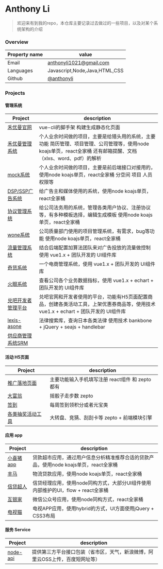 Anthony Li
======================================

> 欢迎来有到我的repo，本仓库主要记录过去做过的一些项目，以及对某个系统架构的介绍



### Overview

| Property name | value |
|---------------|-------|
| Email         | [anthonyli1021@gmail.com](mailto://anthonyli1021@gmail.com) |
| Languages     | Javascript,Node,Java,HTML,CSS |
| Github        | [@anthonyli](https://github.com/anthonyli) |


### Projects

#### 管理系统

| Project | description |
|---------|-------------|
| [禾优曼官网]()         | vue-cli的脚手架 构建生成静态化页面|
| [禾优曼管理系统]()         | 个人业余时间做的项目，主要是给猎头用的系统，主要功能 简历管理、项目管理、公司管理等，使用node koajs单页，react全家桶 还有邮箱提醒、文档（xlxs、word、pdf）的解析 |
| [mock系统]() | 个人业余时间做的项目，主要是前后端接口对接用的，使用node koajs单页，react全家桶 分空间 项目 人员权限等 |
| [DSP/SSP广告系统]()     | 给广告主和媒体使用的系统，使用node koajs单页，react全家桶  |
| [协议管理系统]()         | 给公司法务用的系统，管理各类用户协议、注册协议等，有多种模板选择，编辑生成模板 使用node koajs单页，react全家桶 |
| [wone系统]()         | 公司质量部门使用的项目管理系统，有需求，bug等功能 使用node koajs单页，react全家桶 |
| [流量管理系统]()     | 结合后端配置加算法团队来对广告投放的流量做控制 使用 vue1.x + 团队开发的 UI组件库|
| [奇货系统]()        | 一个电商管理系统，使用 vue1.x + 团队开发的 UI组件库  |
| [火眼系统]()        | 查看公司各个业务数据指标，使用 vue1.x + echart + 团队开发的 UI组件库  |
| [兑吧开发者管理平台]()    | 兑吧官网和开发者使用的平台，功能有H5页面配置商品，创建各类活动工具，上架优惠券商品等，使用技术 vue1.x + echart + 团队开发的 UI组件库 |
| [lexis-asone]()        | 法律搜索库，查询日本各类法律 使用技术 bankbone + jQuery + seajs + handlebar |
| [供应商管理系统SRM]()    |  |

#### 活动 H5页面

| Project | description |
|---------|-------------|
| [推广落地页面]()  | 主要功能输入手机填写注册  react组件 和 zepto都有  |
| [大富翁]()         | 摇骰子走步数 zepto |
| [签到]()         | 每周签到领积分或者元宝类 |
| [各类抽奖活动工具]()   | 大转盘、竞猜、刮刮卡等 zepto + 前端模块引擎 |

#### 应用 app

| Project | description |
|---------|-------------|
| [小喜猪app]()         | 贷款超市应用，通过用户信息分析精准推荐合适的贷款产品，使用node koajs单页，react全家桶 |
| [丰马]()         | 物流贷款应用，使用node koajs单页，react全家桶  |
| [信贷超人]()         | 信贷经理应用，使用node同构方式，大部分UI组件使用内部维护的UI，flow + react全家桶 |
| [互银家]()         | 微信公众号应用，使用node同构方式，react全家桶 |
| [电视猫]()         | 电视APP应用，使用hybrid的方式，UI方面使用jQuery + CSS3布局  |

#### 服务 Service

| Project | description |
|---------|-------------|
| [node-api]()  |  提供第三方平台接口包装（省市区，天气，新浪微博，阿里云OSS上传，百度短网址等） |

